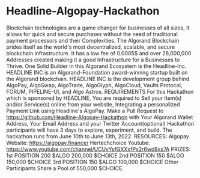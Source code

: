 # Headline-Algopay-Hackathon
Blockchain technologies are a game changer for businesses of all sizes, It allows for quick and secure purchases without the need of traditional payment processors and their Complexities.   The Algorand Blockchain prides itself as the world's most decentralized, scalable, and secure blockchain infrastructure. It has a low fee of 0.0005$ and over 26,000,000 Addresses created making it a good Infrastructure for a Businesses to Thrive.  One Solid Builder in this Algorand Ecosystem is the Headline-Inc. HEADLINE INC is an Algorand-Foundation award-winning startup built on the Algorand blockchain. HEADLINE INC is the development group behind AlgoPay, AlgoSwap, AlgoTrade, AlgoGlyph, AlgoCloud, Vaults Protocol, FORUM, PIPELINE-UI, and Algo Astros.  REQUIREMENTS For this Hackathon which is sponsored by HEADLINE, You are required to Sell your Item(s) and/or Service(s) online from your website, Integrating a personalized Payment Link using Headline's AlgoPay.  Make a Pull Request to https://github.com/Headline-Algopay-Hackathon with Your Algorand Wallet Address, Your Email Address and your Twitter Account(optional)   Hackathon participants will have 3 days to explore, experiment, and build.    The hackathon runs from June 10th to June 13th, 2022.   RESOURCES: Algopay Website: https://algopay.finance/ Hertechchoice Youtube: https://www.youtube.com/channel/UCUvYsfGXXxfPx2r6wd8xs7A  PRIZES: 1st POSITION  200 $ALGO 200,000 $CHOICE  2nd POSITION  150 $ALGO 150,000 $CHOICE  3rd POSITION  150 $ALGO 100,000 $CHOICE  Other Participants Share a Pool of 550,000 $CHOICE.
